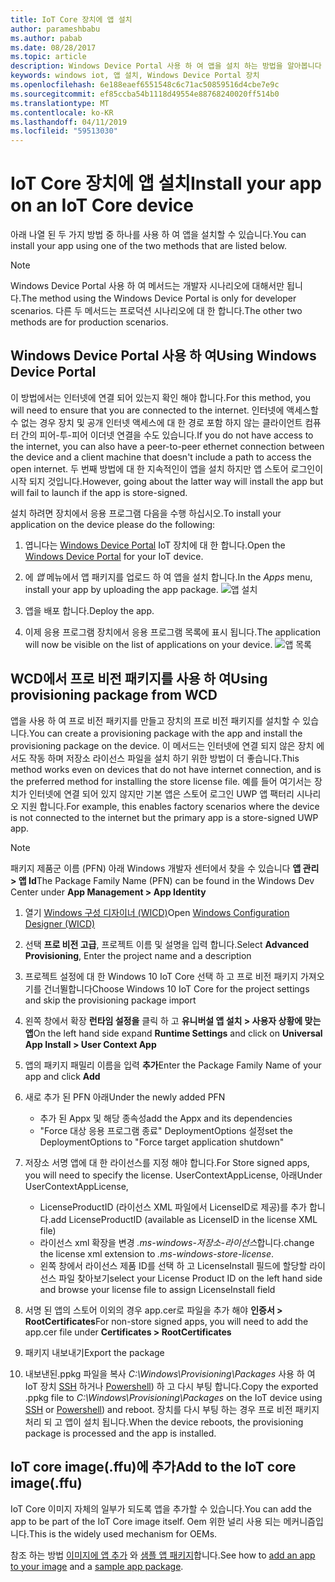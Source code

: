 ```yaml
---
title: IoT Core 장치에 앱 설치
author: parameshbabu
ms.author: pabab
ms.date: 08/28/2017
ms.topic: article
description: Windows Device Portal 사용 하 여 앱을 설치 하는 방법을 알아봅니다 또는 IoT의 일환으로 이미지를 핵심입니다.
keywords: windows iot, 앱 설치, Windows Device Portal 장치
ms.openlocfilehash: 6e188eaef6551548c6c71ac50859516d4cbe7e9c
ms.sourcegitcommit: ef85ccba54b1118d49554e88768240020ff514b0
ms.translationtype: MT
ms.contentlocale: ko-KR
ms.lasthandoff: 04/11/2019
ms.locfileid: "59513030"
---
```

# <a name="install-your-app-on-an-iot-core-device"></a><span data-ttu-id="99054-104">IoT Core 장치에 앱 설치</span><span class="sxs-lookup"><span data-stu-id="99054-104">Install your app on an IoT Core device</span></span>
<span data-ttu-id="99054-105">아래 나열 된 두 가지 방법 중 하나를 사용 하 여 앱을 설치할 수 있습니다.</span><span class="sxs-lookup"><span data-stu-id="99054-105">You can install your app using one of the two methods that are listed below.</span></span>

> [!NOTE]
> <span data-ttu-id="99054-106">Windows Device Portal 사용 하 여 메서드는 개발자 시나리오에 대해서만 됩니다.</span><span class="sxs-lookup"><span data-stu-id="99054-106">The method using the Windows Device Portal is only for developer scenarios.</span></span> <span data-ttu-id="99054-107">다른 두 메서드는 프로덕션 시나리오에 대 한 합니다.</span><span class="sxs-lookup"><span data-stu-id="99054-107">The other two methods are for production scenarios.</span></span>

## <a name="using-windows-device-portal"></a><span data-ttu-id="99054-108">Windows Device Portal 사용 하 여</span><span class="sxs-lookup"><span data-stu-id="99054-108">Using Windows Device Portal</span></span>

<span data-ttu-id="99054-109">이 방법에서는 인터넷에 연결 되어 있는지 확인 해야 합니다.</span><span class="sxs-lookup"><span data-stu-id="99054-109">For this method, you will need to ensure that you are connected to the internet.</span></span> <span data-ttu-id="99054-110">인터넷에 액세스할 수 없는 경우 장치 및 공개 인터넷 액세스에 대 한 경로 포함 하지 않는 클라이언트 컴퓨터 간의 피어-투-피어 이더넷 연결을 수도 있습니다.</span><span class="sxs-lookup"><span data-stu-id="99054-110">If you do not have access to the internet, you can also have a peer-to-peer ethernet connection between the device and a client machine that doesn't include a path to access the open internet.</span></span> <span data-ttu-id="99054-111">두 번째 방법에 대 한 지속적인이 앱을 설치 하지만 앱 스토어 로그인이 시작 되지 것입니다.</span><span class="sxs-lookup"><span data-stu-id="99054-111">However, going about the latter way will install the app but will fail to launch if the app is store-signed.</span></span>

<span data-ttu-id="99054-112">설치 하려면 장치에서 응용 프로그램 다음을 수행 하십시오.</span><span class="sxs-lookup"><span data-stu-id="99054-112">To install your application on the device please do the following:</span></span>

1. <span data-ttu-id="99054-113">엽니다는 [Windows Device Portal](https://docs.microsoft.com/windows/iot-core/manage-your-device/deviceportal) IoT 장치에 대 한 합니다.</span><span class="sxs-lookup"><span data-stu-id="99054-113">Open the [Windows Device Portal](https://docs.microsoft.com/windows/iot-core/manage-your-device/deviceportal) for your IoT device.</span></span>

2. <span data-ttu-id="99054-114">에 *앱* 메뉴에서 앱 패키지를 업로드 하 여 앱을 설치 합니다.</span><span class="sxs-lookup"><span data-stu-id="99054-114">In the *Apps* menu, install your app by uploading the app package.</span></span>
 ![앱 설치](../media/AppInstaller/install-app.gif)

3. <span data-ttu-id="99054-116">앱을 배포 합니다.</span><span class="sxs-lookup"><span data-stu-id="99054-116">Deploy the app.</span></span>

4. <span data-ttu-id="99054-117">이제 응용 프로그램 장치에서 응용 프로그램 목록에 표시 됩니다.</span><span class="sxs-lookup"><span data-stu-id="99054-117">The application will now be visible on the list of applications on your device.</span></span>
 ![앱 목록](../media/AppInstaller/AppList.png)


## <a name="using-provisioning-package-from-wcd"></a><span data-ttu-id="99054-119">WCD에서 프로 비전 패키지를 사용 하 여</span><span class="sxs-lookup"><span data-stu-id="99054-119">Using provisioning package from WCD</span></span>
<span data-ttu-id="99054-120">앱을 사용 하 여 프로 비전 패키지를 만들고 장치의 프로 비전 패키지를 설치할 수 있습니다.</span><span class="sxs-lookup"><span data-stu-id="99054-120">You can create a provisioning package with the app and install the provisioning package on the device.</span></span> <span data-ttu-id="99054-121">이 메서드는 인터넷에 연결 되지 않은 장치 에서도 작동 하며 저장소 라이선스 파일을 설치 하기 위한 방법이 더 좋습니다.</span><span class="sxs-lookup"><span data-stu-id="99054-121">This method works even on devices that do not have internet connection, and is the preferred method for installing the store license file.</span></span> <span data-ttu-id="99054-122">예를 들어 여기서는 장치가 인터넷에 연결 되어 있지 않지만 기본 앱은 스토어 로그인 UWP 앱 팩터리 시나리오 지원 합니다.</span><span class="sxs-lookup"><span data-stu-id="99054-122">For example, this enables factory scenarios where the device is not connected to the internet but the primary app is a store-signed UWP app.</span></span>

> [!NOTE]
> <span data-ttu-id="99054-123">패키지 제품군 이름 (PFN) 아래 Windows 개발자 센터에서 찾을 수 있습니다 **앱 관리 > 앱 Id**</span><span class="sxs-lookup"><span data-stu-id="99054-123">The Package Family Name (PFN) can be found in the Windows Dev Center under **App Management > App Identity**</span></span>

1. <span data-ttu-id="99054-124">열기 [Windows 구성 디자이너 (WICD)](https://docs.microsoft.com/windows/configuration/provisioning-packages/provisioning-install-icd)</span><span class="sxs-lookup"><span data-stu-id="99054-124">Open [Windows Configuration Designer (WICD)](https://docs.microsoft.com/windows/configuration/provisioning-packages/provisioning-install-icd)</span></span>

2. <span data-ttu-id="99054-125">선택 **프로 비전 고급**, 프로젝트 이름 및 설명을 입력 합니다.</span><span class="sxs-lookup"><span data-stu-id="99054-125">Select **Advanced Provisioning**, Enter the project name and a description</span></span>

3. <span data-ttu-id="99054-126">프로젝트 설정에 대 한 Windows 10 IoT Core 선택 하 고 프로 비전 패키지 가져오기를 건너뛸합니다</span><span class="sxs-lookup"><span data-stu-id="99054-126">Choose Windows 10 IoT Core for the project settings and skip the provisioning package import</span></span>

4. <span data-ttu-id="99054-127">왼쪽 창에서 확장 **런타임 설정을** 클릭 하 고 **유니버설 앱 설치 > 사용자 상황에 맞는 앱**</span><span class="sxs-lookup"><span data-stu-id="99054-127">On the left hand side expand **Runtime Settings** and click on **Universal App Install > User Context App**</span></span>

5. <span data-ttu-id="99054-128">앱의 패키지 패밀리 이름을 입력 **추가**</span><span class="sxs-lookup"><span data-stu-id="99054-128">Enter the Package Family Name of your app and click **Add**</span></span>

6. <span data-ttu-id="99054-129">새로 추가 된 PFN 아래</span><span class="sxs-lookup"><span data-stu-id="99054-129">Under the newly added PFN</span></span>
    - <span data-ttu-id="99054-130">추가 된 Appx 및 해당 종속성</span><span class="sxs-lookup"><span data-stu-id="99054-130">add the Appx and its dependencies</span></span>
    - <span data-ttu-id="99054-131">"Force 대상 응용 프로그램 종료" DeploymentOptions 설정</span><span class="sxs-lookup"><span data-stu-id="99054-131">set the DeploymentOptions to "Force target application shutdown"</span></span>

7. <span data-ttu-id="99054-132">저장소 서명 앱에 대 한 라이선스를 지정 해야 합니다.</span><span class="sxs-lookup"><span data-stu-id="99054-132">For Store signed apps, you will need to specify the license.</span></span> <span data-ttu-id="99054-133">UserContextAppLicense, 아래</span><span class="sxs-lookup"><span data-stu-id="99054-133">Under UserContextAppLicense,</span></span>
    - <span data-ttu-id="99054-134">LicenseProductID (라이선스 XML 파일에서 LicenseID로 제공)를 추가 합니다.</span><span class="sxs-lookup"><span data-stu-id="99054-134">add LicenseProductID (available as LicenseID in the license XML file)</span></span>
    - <span data-ttu-id="99054-135">라이선스 xml 확장을 변경 *.ms-windows-저장소-라이선스*합니다.</span><span class="sxs-lookup"><span data-stu-id="99054-135">change the license xml extension to *.ms-windows-store-license*.</span></span>
    - <span data-ttu-id="99054-136">왼쪽 창에서 라이선스 제품 ID를 선택 하 고 LicenseInstall 필드에 할당할 라이선스 파일 찾아보기</span><span class="sxs-lookup"><span data-stu-id="99054-136">select your License Product ID on the left hand side and browse your license file to assign LicenseInstall field</span></span>

8. <span data-ttu-id="99054-137">서명 된 앱의 스토어 이외의 경우 app.cer로 파일을 추가 해야 **인증서 > RootCertificates**</span><span class="sxs-lookup"><span data-stu-id="99054-137">For non-store signed apps, you will need to add the app.cer file under **Certificates > RootCertificates**</span></span> 

9. <span data-ttu-id="99054-138">패키지 내보내기</span><span class="sxs-lookup"><span data-stu-id="99054-138">Export the package</span></span>

10. <span data-ttu-id="99054-139">내보낸된.ppkg 파일을 복사 _C:\Windows\Provisioning\Packages_ 사용 하 여 IoT 장치 [SSH](../connect-your-device/SSH.md) 하거나 [Powershell](../connect-your-device/powershell.md)) 하 고 다시 부팅 합니다.</span><span class="sxs-lookup"><span data-stu-id="99054-139">Copy the exported .ppkg file to _C:\Windows\Provisioning\Packages_ on the IoT device using [SSH](../connect-your-device/SSH.md) or [Powershell](../connect-your-device/powershell.md)) and reboot.</span></span> <span data-ttu-id="99054-140">장치를 다시 부팅 하는 경우 프로 비전 패키지 처리 되 고 앱이 설치 됩니다.</span><span class="sxs-lookup"><span data-stu-id="99054-140">When the device reboots, the provisioning package is processed and the app is installed.</span></span>


## <a name="add-to-the-iot-core-imageffu"></a><span data-ttu-id="99054-141">IoT core image(.ffu)에 추가</span><span class="sxs-lookup"><span data-stu-id="99054-141">Add to the IoT core image(.ffu)</span></span>   
<span data-ttu-id="99054-142">IoT Core 이미지 자체의 일부가 되도록 앱을 추가할 수 있습니다.</span><span class="sxs-lookup"><span data-stu-id="99054-142">You can add the app to be part of the IoT Core image itself.</span></span> <span data-ttu-id="99054-143">Oem 위한 널리 사용 되는 메커니즘입니다.</span><span class="sxs-lookup"><span data-stu-id="99054-143">This is the widely used mechanism for OEMs.</span></span> 

<span data-ttu-id="99054-144">참조 하는 방법 [이미지에 앱 추가](https://docs.microsoft.com/windows-hardware/manufacture/iot/deploy-your-app-with-a-standard-board) 와 [샘플 앱 패키지](https://github.com/ms-iot/iot-adk-addonkit/tree/master/Workspace/Source-arm/Packages/Appx.IoTCoreDefaultApp)합니다.</span><span class="sxs-lookup"><span data-stu-id="99054-144">See how to [add an app to your image](https://docs.microsoft.com/windows-hardware/manufacture/iot/deploy-your-app-with-a-standard-board) and a [sample app package](https://github.com/ms-iot/iot-adk-addonkit/tree/master/Workspace/Source-arm/Packages/Appx.IoTCoreDefaultApp).</span></span>
